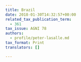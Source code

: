 ```yaml
---
title: Brazil
date: 2018-01-30T14:32:57+00:00
related_tax_publication_term:
  - 361
tax_issue: AGNI 78
authors:
  - profile/peter-lasalle.md
tax_format: Print
translators: []

---
```

